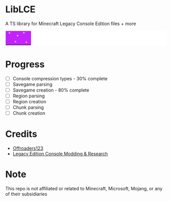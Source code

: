 # LibLCE
A TS library for Minecraft Legacy Console Edition files + more 

![Progress](/assets/cur_progress.png)

# Progress
- [ ] Console compression types - 30% complete
- [ ] Savegame parsing
- [ ] Savegame creation - 80% complete
- [ ] Region parsing
- [ ] Region creation
- [ ] Chunk parsing
- [ ] Chunk creation
  
# Credits
- [Offroaders123](https://github.com/offroaders123)
- [Legacy Edition Console Modding & Research](https://discord.gg/WGJDybEWJF)

# Note
This repo is not affiliated or related to Minecraft, Microsoft, Mojang, or any of their subsidiaries
